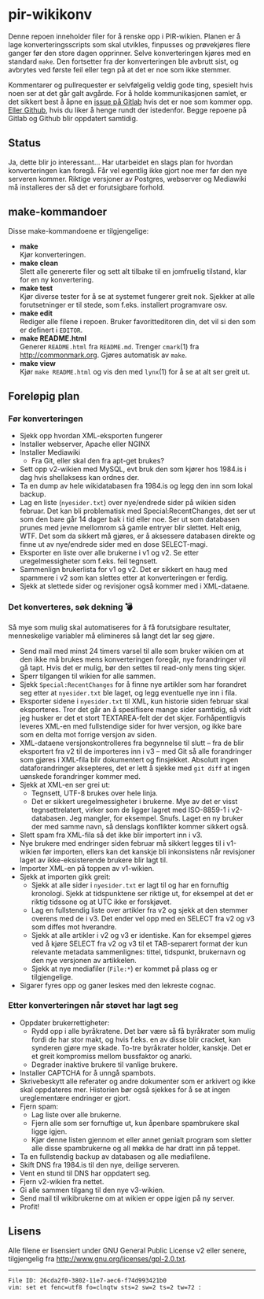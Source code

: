 pir-wikikonv
============

Denne repoen inneholder filer for å renske opp i PIR-wikien. Planen er å 
lage konverteringsscripts som skal utvikles, finpusses og prøvekjøres 
flere ganger før den store dagen opprinner. Selve konverteringen kjøres 
med en standard `make`. Den fortsetter fra der konverteringen ble 
avbrutt sist, og avbrytes ved første feil eller tegn på at det er noe 
som ikke stemmer.

Kommentarer og pullrequester er selvfølgelig veldig gode ting, spesielt 
hvis noen ser at det går galt avgårde. For å holde kommunikasjonen 
samlet, er det sikkert best å åpne en [issue på 
Gitlab](https://gitlab.com/piratpartiet/pir-wikikonv/issues) hvis det er 
noe som kommer opp. [Eller 
Github](https://github.com/piratpartiet/pir-wikikonv/issues), hvis du 
liker å henge rundt der istedenfor. Begge repoene på Gitlab og Github 
blir oppdatert samtidig.

Status
------

Ja, dette blir jo interessant... Har utarbeidet en slags plan for 
hvordan konverteringen kan foregå. Får vel egentlig ikke gjort noe mer 
før den nye serveren kommer. Riktige versjoner av Postgres, webserver og 
Mediawiki må installeres der så det er forutsigbare forhold.

make-kommandoer
---------------

Disse make-kommandoene er tilgjengelige:

- **make**<br />
  Kjør konverteringen.
- **make clean**<br />
  Slett alle genererte filer og sett alt tilbake til en jomfruelig 
  tilstand, klar for en ny konvertering.
- **make test**<br />
  Kjør diverse tester for å se at systemet fungerer greit nok. Sjekker 
  at alle forutsetninger er til stede, som f.eks. installert programvare 
  osv.
- **make edit**<br />
  Rediger alle filene i repoen. Bruker favoritteditoren din, det vil si 
  den som er definert i `EDITOR`.
- **make README.html**<br />
  Generer `README.html` fra `README.md`. Trenger `cmark`(1) fra 
  <http://commonmark.org>. Gjøres automatisk av `make`.
- **make view**<br />
  Kjør `make README.html` og vis den med `lynx`(1) for å se at alt ser 
  greit ut.

Foreløpig plan
--------------

### Før konverteringen

- Sjekk opp hvordan XML-eksporten fungerer
- Installer webserver, Apache eller NGINX
- Installer Mediawiki
  - Fra Git, eller skal den fra apt-get brukes?
- Sett opp v2-wikien med MySQL, evt bruk den som kjører hos 1984.is i 
  dag hvis shellaksess kan ordnes der.
- Ta en dump av hele wikidatabasen fra 1984.is og legg den inn som lokal 
  backup.
- Lag en liste (`nyesider.txt`) over nye/endrede sider på wikien siden 
  februar. Det kan bli problematisk med Special:RecentChanges, det ser 
  ut som den bare går 14 dager bak i tid eller noe. Ser ut som databasen 
  prunes med jevne mellomrom så gamle entryer blir slettet. Helt enig, 
  WTF. Det som da sikkert må gjøres, er å aksessere databasen direkte og 
  finne ut av nye/endrede sider med en dose SELECT-magi.
- Eksporter en liste over alle brukerne i v1 og v2. Se etter 
  uregelmessigheter som f.eks. feil tegnsett.
- Sammenlign brukerlista for v1 og v2. Det er sikkert en haug med 
  spammere i v2 som kan slettes etter at konverteringen er ferdig.
- Sjekk at slettede sider og revisjoner også kommer med i XML-dataene.

### Det konverteres, søk dekning 💣

Så mye som mulig skal automatiseres for å få forutsigbare resultater, 
menneskelige variabler må elimineres så langt det lar seg gjøre.

- Send mail med minst 24 timers varsel til alle som bruker wikien om at 
  den ikke må brukes mens konverteringen foregår, nye forandringer vil 
  gå tapt. Hvis det er mulig, bør den settes til read-only mens ting 
  skjer.
- Sperr tilgangen til wikien for alle sammen.
- Sjekk `Special:RecentChanges` for å finne nye artikler som har 
  forandret seg etter at `nyesider.txt` ble laget, og legg eventuelle 
  nye inn i fila.
- Eksporter sidene i `nyesider.txt` til XML, kun historie siden februar 
  skal eksporteres. Tror det går an å spesifisere mange sider samtidig, 
  så vidt jeg husker er det et stort TEXTAREA-felt der det skjer. 
  Forhåpentligvis leveres XML-en med fullstendige sider for hver 
  versjon, og ikke bare som en delta mot forrige versjon av siden.
- XML-dataene versjonskontrolleres fra begynnelse til slutt – fra de 
  blir eksportert fra v2 til de importeres inn i v3 – med Git så alle 
  forandringer som gjøres i XML-fila blir dokumentert og finsjekket. 
  Absolutt ingen dataforandringer aksepteres, det er lett å sjekke med 
  `git diff` at ingen uønskede forandringer kommer med.
- Sjekk at XML-en ser grei ut:
  - Tegnsett, UTF-8 brukes over hele linja.
  - Det er sikkert uregelmessigheter i brukerne. Mye av det er visst 
    tegnsettrelatert, virker som de ligger lagret med ISO-8859-1 i 
    v2-databasen. Jeg mangler, for eksempel. Snufs. Laget en ny bruker 
    der med samme navn, så denslags konflikter kommer sikkert også.
- Slett spam fra XML-fila så det ikke blir importert inn i v3.
- Nye brukere med endringer siden februar må sikkert legges til i 
  v1-wikien før importen, ellers kan det kanskje bli inkonsistens når 
  revisjoner laget av ikke-eksisterende brukere blir lagt til.
- Importer XML-en på toppen av v1-wikien.
- Sjekk at importen gikk greit:
  - Sjekk at alle sider i `nyesider.txt` er lagt til og har en fornuftig 
    kronologi. Sjekk at tidspunktene ser riktige ut, for eksempel at det 
    er riktig tidssone og at UTC ikke er forskjøvet.
  - Lag en fullstendig liste over artikler fra v2 og sjekk at den 
    stemmer overens med de i v3. Det ender vel opp med en SELECT fra v2 
    og v3 som diffes mot hverandre.
  - Sjekk at alle artikler i v2 og v3 er identiske. Kan for eksempel 
    gjøres ved å kjøre SELECT fra v2 og v3 til et TAB-separert format 
    der kun relevante metadata sammenlignes: tittel, tidspunkt, 
    brukernavn og den nye versjonen av artikkelen.
  - Sjekk at nye mediafiler (`File:*`) er kommet på plass og er 
    tilgjengelige.
- Sigarer fyres opp og ganer leskes med den lekreste cognac.

### Etter konverteringen når støvet har lagt seg

- Oppdater brukerrettigheter:
  - Rydd opp i alle byråkratene. Det bør være så få byråkrater som mulig 
    fordi de har stor makt, og hvis f.eks. en av disse blir cracket, kan 
    synderen gjøre mye skade. To-tre byråkrater holder, kanskje. Det er 
    et greit kompromiss mellom bussfaktor og anarki.
  - Degrader inaktive brukere til vanlige brukere.
- Installer CAPTCHA for å unngå spambots.
- Skrivebeskytt alle referater og andre dokumenter som er arkivert og 
  ikke skal oppdateres mer. Historien bør også sjekkes for å se at ingen 
  ureglementære endringer er gjort.
- Fjern spam:
  - Lag liste over alle brukerne.
  - Fjern alle som ser fornuftige ut, kun åpenbare spambrukere skal 
    ligge igjen.
  - Kjør denne listen gjennom et eller annet genialt program som sletter 
    alle disse spambrukerne og all møkka de har dratt inn på teppet.
- Ta en fullstendig backup av databasen og alle mediafilene.
- Skift DNS fra 1984.is til den nye, deilige serveren.
- Vent en stund til DNS har oppdatert seg.
- Fjern v2-wikien fra nettet.
- Gi alle sammen tilgang til den nye v3-wikien.
- Send mail til wikibrukerne om at wikien er oppe igjen på ny server.
- Profit!

Lisens
------

Alle filene er lisensiert under GNU General Public License v2 eller 
senere, tilgjengelig fra <http://www.gnu.org/licenses/gpl-2.0.txt>.

---

    File ID: 26cda2f0-3802-11e7-aec6-f74d993421b0
    vim: set et fenc=utf8 fo=clnqtw sts=2 sw=2 ts=2 tw=72 :
